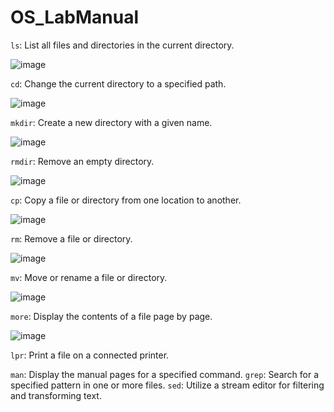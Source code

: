 # OS_LabManual

`ls`: List all files and directories in the current directory.

![image](https://github.com/ChaitanyDalvi06/OS_LabManual/assets/142775927/1e735a7d-3a4f-4247-a9c4-c005f0dbc8d7)


`cd`: Change the current directory to a specified path.

![image](https://github.com/ChaitanyDalvi06/OS_LabManual/assets/142775927/f85810e5-f832-4f31-b203-ee00e0ae2493)

`mkdir`: Create a new directory with a given name.

![image](https://github.com/ChaitanyDalvi06/OS_LabManual/assets/142775927/3952168f-91f9-48e2-a3a9-881630eea01d)

`rmdir`: Remove an empty directory.

![image](https://github.com/ChaitanyDalvi06/OS_LabManual/assets/142775927/4994c39d-8bb8-448b-8138-2142b8502cee)

`cp`: Copy a file or directory from one location to another.

![image](https://github.com/ChaitanyDalvi06/OS_LabManual/assets/142775927/427c286b-1d6e-4c01-87b0-99fdd3e3b647)



`rm`: Remove a file or directory.

![image](https://github.com/ChaitanyDalvi06/OS_LabManual/assets/142775927/e3963cf3-08d0-45c6-bb90-47542b412dd7)

`mv`: Move or rename a file or directory.

![image](https://github.com/ChaitanyDalvi06/OS_LabManual/assets/142775927/53662e82-5af1-4b98-8ed5-9de4ab89dc83)



`more`: Display the contents of a file page by page.

![image](https://github.com/ChaitanyDalvi06/OS_LabManual/assets/142775927/f123dc9a-5e11-4eb2-bca1-3ec7e4cfba33)

`lpr`: Print a file on a connected printer.

`man`: Display the manual pages for a specified command.
`grep`: Search for a specified pattern in one or more files.
`sed`: Utilize a stream editor for filtering and transforming text.
